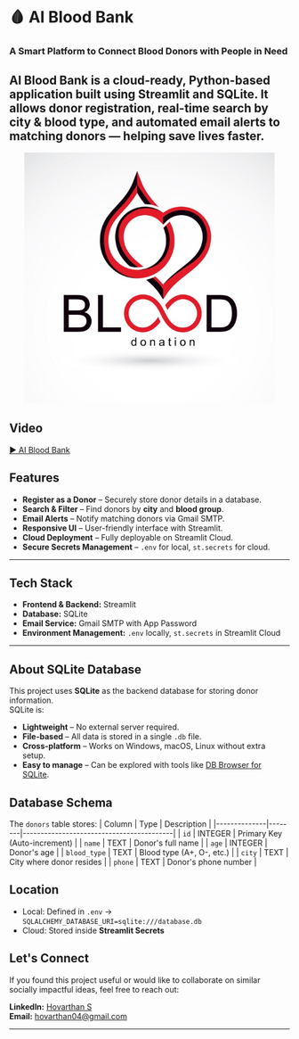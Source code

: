 # 🩸 AI Blood Bank

### A Smart Platform to Connect Blood Donors with People in Need

AI Blood Bank is a cloud-ready, Python-based application built using Streamlit and SQLite.
It allows donor registration, real-time search by city & blood type, and automated email alerts to matching donors — helping save lives faster.
---

<p align="center">
  <img src="blood.jpg" width="450" alt="AI Blood Management System Logo" />
</p>

## Video

[▶ AI Blood Bank](https://drive.google.com/file/d/10EzoKsvOcUnVbKh4_xUgTNsmn81ZNhCd/view?usp=sharing)


##  Features
- **Register as a Donor** – Securely store donor details in a database.
- **Search & Filter** – Find donors by **city** and **blood group**.
- **Email Alerts** – Notify matching donors via Gmail SMTP.
- **Responsive UI** – User-friendly interface with Streamlit.
- **Cloud Deployment** – Fully deployable on Streamlit Cloud.
- **Secure Secrets Management** – `.env` for local, `st.secrets` for cloud.

---

##  Tech Stack
- **Frontend & Backend:** Streamlit
- **Database:** SQLite
- **Email Service:** Gmail SMTP with App Password
- **Environment Management:** `.env` locally, `st.secrets` in Streamlit Cloud

---


##  About SQLite Database

This project uses **SQLite** as the backend database for storing donor information.  
SQLite is:
- **Lightweight** – No external server required.
- **File-based** – All data is stored in a single `.db` file.
- **Cross-platform** – Works on Windows, macOS, Linux without extra setup.
- **Easy to manage** – Can be explored with tools like [DB Browser for SQLite](https://sqlitebrowser.org/).

##  Database Schema
The `donors` table stores:
| Column       | Type    | Description                              |
|--------------|--------|------------------------------------------|
| `id`         | INTEGER | Primary Key (Auto-increment)             |
| `name`       | TEXT    | Donor's full name                        |
| `age`        | INTEGER | Donor's age                              |
| `blood_type` | TEXT    | Blood type (A+, O-, etc.)                 |
| `city`       | TEXT    | City where donor resides                 |
| `phone`      | TEXT    | Donor's phone number                     |

##  Location
- Local: Defined in `.env` → `SQLALCHEMY_DATABASE_URI=sqlite:///database.db`
- Cloud: Stored inside **Streamlit Secrets**

## Let's Connect
If you found this project useful or would like to collaborate on similar socially impactful ideas, feel free to reach out:

 **LinkedIn:** [Hovarthan S](https://www.linkedin.com/in/hovarthan-s-06114b281/)  
 **Email:** hovarthan04@gmail.com

---

